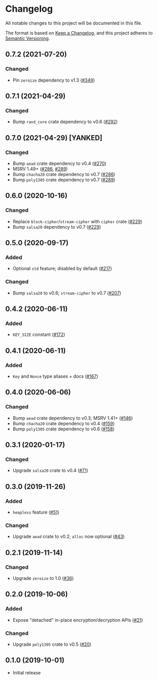 # Changelog
All notable changes to this project will be documented in this file.

The format is based on [Keep a Changelog](https://keepachangelog.com/en/1.0.0/),
and this project adheres to [Semantic Versioning](https://semver.org/spec/v2.0.0.html).

## 0.7.2 (2021-07-20)
### Changed
- Pin `zeroize` dependency to v1.3 ([#349])

[#349]: https://github.com/RustCrypto/AEADs/pull/349

## 0.7.1 (2021-04-29)
### Changed
- Bump `rand_core` crate dependency to v0.6 ([#292])

[#292]: https://github.com/RustCrypto/AEADs/pull/292

## 0.7.0 (2021-04-29) [YANKED]
### Changed
- Bump `aead` crate dependency to v0.4 ([#270])
- MSRV 1.49+ ([#286], [#289])
- Bump `chacha20` crate dependency to v0.7 ([#286])
- Bump `poly1305` crate dependency to v0.7 ([#289])

[#270]: https://github.com/RustCrypto/AEADs/pull/270
[#286]: https://github.com/RustCrypto/AEADs/pull/286
[#289]: https://github.com/RustCrypto/AEADs/pull/289

## 0.6.0 (2020-10-16)
### Changed
- Replace `block-cipher`/`stream-cipher` with `cipher` crate ([#229])
- Bump `salsa20` dependency to v0.7 ([#229])

[#229]: https://github.com/RustCrypto/AEADs/pull/229

## 0.5.0 (2020-09-17)
### Added
- Optional `std` feature; disabled by default ([#217])

### Changed
- Bump `salsa20` to v0.6; `stream-cipher` to v0.7 ([#207])

[#217]: https://github.com/RustCrypto/AEADs/pull/217
[#207]: https://github.com/RustCrypto/AEADs/pull/207

## 0.4.2 (2020-06-11)
### Added
- `KEY_SIZE` constant ([#172])

[#172]: https://github.com/RustCrypto/AEADs/pull/172

## 0.4.1 (2020-06-11)
### Added
- `Key` and `Nonce` type aliases + docs ([#167])

[#167]: https://github.com/RustCrypto/AEADs/pull/159

## 0.4.0 (2020-06-06)
### Changed
- Bump `aead` crate dependency to v0.3; MSRV 1.41+ ([#146])
- Bump `chacha20` crate dependency to v0.4 ([#159])
- Bump `poly1305` crate dependency to v0.6 ([#158])

[#159]: https://github.com/RustCrypto/AEADs/pull/159
[#158]: https://github.com/RustCrypto/AEADs/pull/158
[#146]: https://github.com/RustCrypto/AEADs/pull/146

## 0.3.1 (2020-01-17)
### Changed
- Upgrade `salsa20` crate to v0.4 ([#71])

[#71]: https://github.com/RustCrypto/AEADs/pull/71

## 0.3.0 (2019-11-26)
### Added
- `heapless` feature ([#51])

### Changed
- Upgrade `aead` crate to v0.2; `alloc` now optional ([#43])

[#51]: https://github.com/RustCrypto/AEADs/pull/51
[#43]: https://github.com/RustCrypto/AEADs/pull/43

## 0.2.1 (2019-11-14)
### Changed
- Upgrade `zeroize` to 1.0 ([#36])

[#36]: https://github.com/RustCrypto/AEADs/pull/36

## 0.2.0 (2019-10-06)
### Added
- Expose "detached" in-place encryption/decryption APIs ([#21])

### Changed
- Upgrade `poly1305` crate to v0.5 ([#20])

[#21]: https://github.com/RustCrypto/AEADs/pull/21
[#20]: https://github.com/RustCrypto/AEADs/pull/20

## 0.1.0 (2019-10-01)

- Initial release
